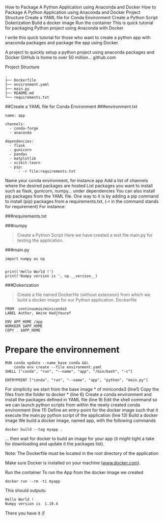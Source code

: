 How to Package A Python Application using Anaconda and Docker
How to Package A Python Application using Anaconda and Docker
Project Structure
Create a YAML file for Conda Environment
Create a Python Script
Dokerization
Build a docker image
Run the container
This is quick tutorial for packaging Python project using Anaconda with Docker

I write this quick tutorial for those who want to create a python app with anaconda packages and package the app using Docker.

A project to quickly setup a python project using anaconda packages and Docker GitHub is home to over 50 million... github.com

Project Structure

```
.
├── Dockerfile
├── environment.yaml
├── main.py
├── README.md
└── requirements.txt
```
##Create a YAML file for Conda Environment
###environment.txt

```
name: app

channels:
  - conda-forge
  - anaconda

dependencies:
  - flask
  - gunicorn
  - pandas
  - matplotlib
  - scikit-learn
  - pip:
      - -r file:requirements.txt
```

Name your conda environment, for instance app
Add a list of channels where the desired packages are hosted
List packages you want to install such as flask, gunicorn, numpy… under dependencies
You can also install pip packages from the YAML file. One way to it is by adding a pip command to install (pip) packages from a requirements.txt, (-r in the command stands for requirement)
For instance:

###requirements.txt

###numpy
>Create a Python Script
>Here we have created a test file main.py for testing the application.

###main.py
```
import numpy as np


print('Hello World !')
print('Numpy version is ', np.__version__)
```

###Dokerization
>Create a file named Dockerfile (without extension) from which we build a docker image for our Python application.
>Dockerfile
```
FROM  continuumio/miniconda3
LABEL Author, Amine HadjYoucef

ENV APP_HOME /app
WORKDIR $APP_HOME
COPY . $APP_HOME
```
# Prepare the environnement
```
RUN conda update --name base conda &&\
    conda env create --file environment.yaml
SHELL ["conda", "run", "--name", "app", "/bin/bash", "-c"]

ENTRYPOINT ["conda", "run", "--name", "app", "python", "main.py"]
```
For simplicity we start from the base image * of miniconda3 (line1)
Copy the files from the folder to docker * (line 6)
Create a conda environment and install the packages defined in YAML file (line 9)
Edit the shell command so we can launch python scripts from within the newly created conda environment (line 11)
Define an entry-point for the docker image such that it execute the main.py python script of the application (line 13)
Build a docker image
We build a docker image, named app, with the following commands

```
docker build --tag myapp .
```
… then wait for docker to build an image for your app (it might tight a take for downloading and update it the packages list).

Note: The Dockerfile must be located in the root directory of the application

Make sure Docker is installed on your machine (www.docker.com).

Run the container
To run the App from the docker image we created
```
docker run --rm -ti myapp
```
This should outputs:
```
Hello World !
Numpy version is  1.19.4
```
There you have it ✌️
